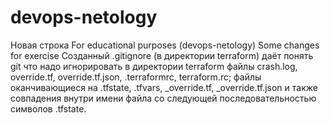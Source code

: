 # devops-netology
Новая строка 
For educational purposes (devops-netology)
Some changes for exercise
Созданный .gitignore (в директории terraform) даёт понять git что надо игнорировать в директории terraform
файлы crash.log, override.tf, override.tf.json, .terraformrc, terraform.rc;
файлы оканчивающиеся на .tfstate, .tfvars, _override.tf, _override.tf.json
и также совпадения внутри имени файла со следующей последовательностью символов .tfstate.
